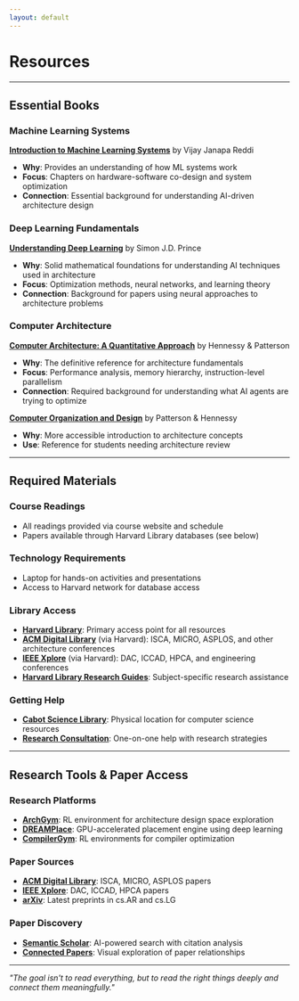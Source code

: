 ```yaml
---
layout: default
---
```


# Resources

---

## Essential Books

### **Machine Learning Systems**
**[Introduction to Machine Learning Systems](https://profvjreddi.github.io/homepage/)** by Vijay Janapa Reddi
- **Why**: Provides an understanding of how ML systems work
- **Focus**: Chapters on hardware-software co-design and system optimization
- **Connection**: Essential background for understanding AI-driven architecture design

### **Deep Learning Fundamentals**
**[Understanding Deep Learning](https://udlbook.github.io/udlbook/)** by Simon J.D. Prince
- **Why**: Solid mathematical foundations for understanding AI techniques used in architecture
- **Focus**: Optimization methods, neural networks, and learning theory
- **Connection**: Background for papers using neural approaches to architecture problems

### **Computer Architecture**
**[Computer Architecture: A Quantitative Approach](https://www.elsevier.com/books/computer-architecture/hennessy/978-0-12-811905-1)** by Hennessy & Patterson
- **Why**: The definitive reference for architecture fundamentals
- **Focus**: Performance analysis, memory hierarchy, instruction-level parallelism
- **Connection**: Required background for understanding what AI agents are trying to optimize

**[Computer Organization and Design](https://www.elsevier.com/books/computer-organization-and-design-mips-edition/patterson/978-0-12-407726-3)** by Patterson & Hennessy
- **Why**: More accessible introduction to architecture concepts
- **Use**: Reference for students needing architecture review

---

## Required Materials

### **Course Readings**
- All readings provided via course website and schedule
- Papers available through Harvard Library databases (see below)

### **Technology Requirements**
- Laptop for hands-on activities and presentations
- Access to Harvard network for database access

### **Library Access**
- **[Harvard Library](https://library.harvard.edu/)**: Primary access point for all resources
- **[ACM Digital Library](https://dl.acm.org/)** (via Harvard): ISCA, MICRO, ASPLOS, and other architecture conferences
- **[IEEE Xplore](https://ieeexplore.ieee.org/)** (via Harvard): DAC, ICCAD, HPCA, and engineering conferences
- **[Harvard Library Research Guides](https://guides.library.harvard.edu/)**: Subject-specific research assistance

### **Getting Help**
- **[Cabot Science Library](https://library.harvard.edu/libraries/cabot)**: Physical location for computer science resources
- **[Research Consultation](https://library.harvard.edu/services/research-support)**: One-on-one help with research strategies

---

## Research Tools & Paper Access

### **Research Platforms**
- **[ArchGym](https://github.com/srivatsankrishnan/oss-arch-gym)**: RL environment for architecture design space exploration
- **[DREAMPlace](https://github.com/limbo018/DREAMPlace)**: GPU-accelerated placement engine using deep learning
- **[CompilerGym](https://github.com/facebookresearch/CompilerGym)**: RL environments for compiler optimization

### **Paper Sources**
- **[ACM Digital Library](https://dl.acm.org/)**: ISCA, MICRO, ASPLOS papers
- **[IEEE Xplore](https://ieeexplore.ieee.org/)**: DAC, ICCAD, HPCA papers
- **[arXiv](https://arxiv.org/)**: Latest preprints in cs.AR and cs.LG

### **Paper Discovery**
- **[Semantic Scholar](https://www.semanticscholar.org/)**: AI-powered search with citation analysis
- **[Connected Papers](https://www.connectedpapers.com/)**: Visual exploration of paper relationships

---

*"The goal isn't to read everything, but to read the right things deeply and connect them meaningfully."*